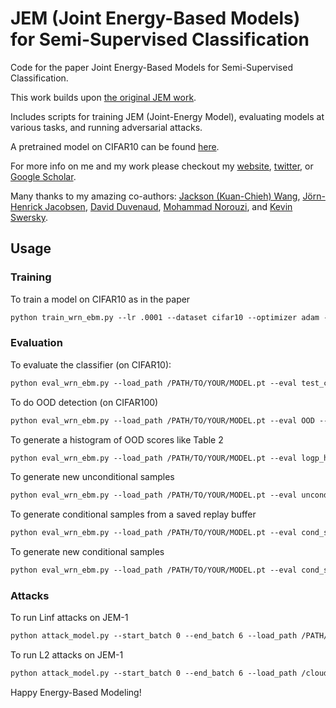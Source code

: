 # JEM (Joint Energy-Based Models) for Semi-Supervised Classification

Code for the paper Joint Energy-Based Models for Semi-Supervised Classification. 

This work builds upon [the original JEM work](https://github.com/wgrathwohl/JEM).

Includes scripts for training JEM (Joint-Energy Model), evaluating models at various tasks, and running adversarial attacks.

A pretrained model on CIFAR10 can be found [here](http://www.cs.toronto.edu/~wgrathwohl/CIFAR10_MODEL.pt).

For more info on me and my work please checkout my [website](http://www.cs.toronto.edu/~wgrathwohl/), [twitter](https://twitter.com/wgrathwohl), or [Google Scholar](https://scholar.google.ca/citations?user=ZbClz98AAAAJ&hl=en). 

Many thanks to my amazing co-authors: [Jackson (Kuan-Chieh) Wang](https://twitter.com/kcjacksonwang), [Jörn-Henrick Jacobsen](https://jhjacobsen.github.io/), [David Duvenaud](http://www.cs.toronto.edu/~duvenaud/), [Mohammad Norouzi](https://norouzi.github.io/), and [Kevin Swersky](https://ai.google/research/people/105739). 


## Usage
### Training
To train a model on CIFAR10 as in the paper
```markdown
python train_wrn_ebm.py --lr .0001 --dataset cifar10 --optimizer adam --p_x_weight 1.0 --p_y_given_x_weight 1.0 --p_x_y_weight 0.0 --sigma .03 --width 10 --depth 28 --save_dir /YOUR/SAVE/DIR --plot_uncond --warmup_iters 1000
```

### Evaluation

To evaluate the classifier (on CIFAR10):
```markdown
python eval_wrn_ebm.py --load_path /PATH/TO/YOUR/MODEL.pt --eval test_clf --dataset cifar_test
```
To do OOD detection (on CIFAR100)
```markdown
python eval_wrn_ebm.py --load_path /PATH/TO/YOUR/MODEL.pt --eval OOD --ood_dataset cifar_100
```
To generate a histogram of OOD scores like Table 2
```markdown
python eval_wrn_ebm.py --load_path /PATH/TO/YOUR/MODEL.pt --eval logp_hist --datasets cifar10 svhn --save_dir /YOUR/HIST/FOLDER
```
To generate new unconditional samples
```markdown
python eval_wrn_ebm.py --load_path /PATH/TO/YOUR/MODEL.pt --eval uncond_samples --save_dir /YOUR/SAVE/DIR --n_sample_steps {THE_MORE_THE_BETTER (1000 minimum)} --buffer_size 10000 --n_steps 40 --print_every 100 --reinit_freq 0.05
```
To generate conditional samples from a saved replay buffer
```markdown
python eval_wrn_ebm.py --load_path /PATH/TO/YOUR/MODEL.pt --eval cond_samples --save_dir /YOUR/SAVE/DIR
```
To generate new conditional samples
```markdown
python eval_wrn_ebm.py --load_path /PATH/TO/YOUR/MODEL.pt --eval cond_samples --save_dir /YOUR/SAVE/DIR --n_sample_steps {THE_MORE_THE_BETTER (1000 minimum)} --buffer_size 10000 --n_steps 40 --print_every 10 --reinit_freq 0.05 --fresh_samples
 ```


### Attacks

To run Linf attacks on JEM-1
```markdown
python attack_model.py --start_batch 0 --end_batch 6 --load_path /PATH/TO/YOUR/MODEL.pt --exp_name /YOUR/EXP/NAME --n_steps_refine 1 --distance Linf --random_init --n_dup_chains 5 --base_dir /PATH/TO/YOUR/EXPERIMENTS/DIRECTORY
```
To run L2 attacks on JEM-1
```markdown
python attack_model.py --start_batch 0 --end_batch 6 --load_path /cloud_storage/BEST_EBM.pt --exp_name rerun_ebm_1_step_5_dup_l2_no_sigma_REDO --n_steps_refine 1 --distance L2 --random_init --n_dup_chains 5 --sigma 0.0 --base_dir /cloud_storage/adv_results &
 ```
 

Happy Energy-Based Modeling! 
